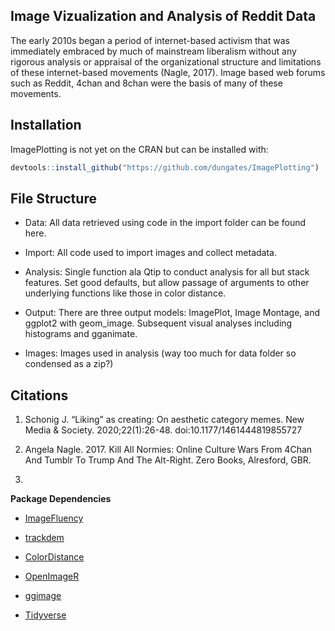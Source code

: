 ## Image Vizualization and Analysis of Reddit Data

The early 2010s began a period of internet-based activism that was immediately embraced by much of mainstream liberalism without any rigorous analysis or appraisal of the organizational structure and limitations of these internet-based movements (Nagle, 2017). Image based web forums such as Reddit, 4chan and 8chan were the basis of many of these movements.

## Installation

ImagePlotting is not yet on the CRAN but can be installed with:

``` r
devtools::install_github("https://github.com/dungates/ImagePlotting")
```

## File Structure

 - Data: All data retrieved using code in the import folder can be found here.
 
 - Import: All code used to import images and collect metadata.
 
 - Analysis: Single function ala Qtip to conduct analysis for all but stack features. Set good defaults, but allow passage of arguments to other underlying functions like those in color distance.
 
 - Output: There are three output models: ImagePlot, Image Montage, and ggplot2 with geom_image. Subsequent visual analyses including histograms and gganimate.

 
 - Images: Images used in analysis (way too much for data folder so condensed as a zip?)

## Citations

  
1. Schonig J. “Liking” as creating: On aesthetic category memes. New Media & Society. 2020;22(1):26-48. doi:10.1177/1461444819855727

2. Angela Nagle. 2017. Kill All Normies: Online Culture Wars From 4Chan And Tumblr To Trump And The Alt-Right. Zero Books, Alresford, GBR.

3. 


**Package Dependencies**

- [ImageFluency](https://github.com/stm/imagefluency)

- [trackdem](https://github.com/marjoleinbruijning/trackdem)

- [ColorDistance](https://cran.r-project.org/web/packages/colordistance/vignettes/colordistance-introduction.html)

- [OpenImageR](https://cran.r-project.org/web/packages/OpenImageR/vignettes/The_OpenImageR_package.html)

- [ggimage](https://guangchuangyu.github.io/2017/04/ggimage/)

- [Tidyverse](https://www.tidyverse.org/)
